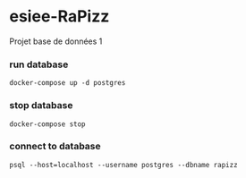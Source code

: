 # esiee-RaPizz
Projet base de données 1

### run database
`docker-compose up -d postgres`

### stop database 
`docker-compose stop`

### connect to database
`psql --host=localhost --username postgres --dbname rapizz`
